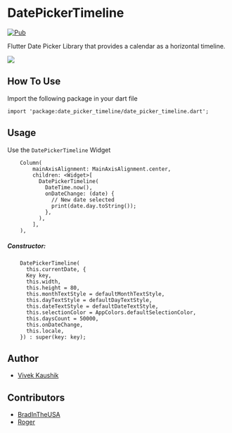 # DatePickerTimeline

[![Pub](https://img.shields.io/pub/v/date_picker_timeline?color=%232bb6f6)](https://pub.dev/packages/date_picker_timeline)

Flutter Date Picker Library that provides a calendar as a horizontal timeline.

<p>
 <img src="https://raw.githubusercontent.com/iamvivekkaushik/DatePickerTimelineFlutter/master/screenshots/demo.gif?raw=true"/>
</p>

## How To Use

Import the following package in your dart file

```
import 'package:date_picker_timeline/date_picker_timeline.dart';
```

## Usage

Use the `DatePickerTimeline` Widget

```
    Column(
        mainAxisAlignment: MainAxisAlignment.center,
        children: <Widget>[
          DatePickerTimeline(
            DateTime.now(),
            onDateChange: (date) {
              // New date selected
              print(date.day.toString());
            },
          ),
        ],
    ),
```

##### Constructor:

```
    DatePickerTimeline(
      this.currentDate, {
      Key key,
      this.width,
      this.height = 80,
      this.monthTextStyle = defaultMonthTextStyle,
      this.dayTextStyle = defaultDayTextStyle,
      this.dateTextStyle = defaultDateTextStyle,
      this.selectionColor = AppColors.defaultSelectionColor,
      this.daysCount = 50000,
      this.onDateChange,
      this.locale,
    }) : super(key: key);
```

Author
------

* [Vivek Kaushik](http://github.com/iamvivekkaushik/)


Contributors
------------
* [BradInTheUSA](https://github.com/bradintheusa)
* [Roger](https://github.com/rogermedeirosdasilva)